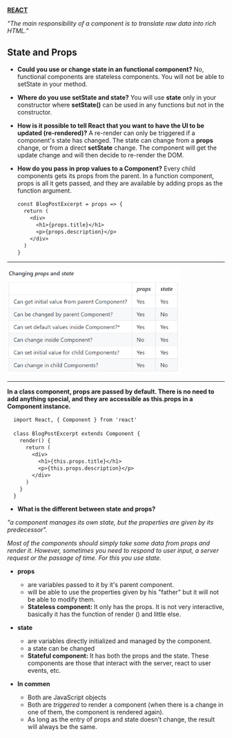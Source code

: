 [**REACT**](react.md)


_"The main responsibility of a component is to translate raw data into rich HTML."_

## State and Props

* **Could you use or change state in an functional component?**
No, functional components are stateless components. You will not be able to setState in your method.

* **Where do you use setState and state?**
You will use **state** only in your constructor where **setState()** can be used in any functions but not in the constructor.

* **How is it possible to tell React that you want to have the UI to be updated (re-rendered)?**
A re-render can only be triggered if a component's state has changed. The state can change from a **props** change, or from a direct **setState** change. The component will get the update change and will then decide to re-render the DOM.

* **How do you pass in prop values to a Component?**
Every child components gets its props from the parent. In a function component, props is all it gets passed, and they are available by adding props as the function argument.

      const BlogPostExcerpt = props => {
        return (
          <div>
            <h1>{props.title}</h1>
            <p>{props.description}</p>
          </div>
        )
      }
 ---
 
<img src=../images/defaultvalue.png width=400/>

---

**In a class component, props are passed by default. There is no need to add anything special, and they are accessible as this.props in a Component instance.**

      import React, { Component } from 'react'

      class BlogPostExcerpt extends Component {
        render() {
          return (
            <div>
              <h1>{this.props.title}</h1>
              <p>{this.props.description}</p>
            </div>
          )
        }
      }


* **What is the different between state and props?**

_"a component manages its own state, but the properties are given by its predecessor"._

_Most of the components should simply take some data from props and render it. However, sometimes you need to respond to user input, a server request or the passage of time. For this you use state._

* **props**
    * are variables passed to it by it's parent component.
    * will be able to use the properties given by his "father" but it will not be able to modify them.
    * **Stateless component:** It only has the props. It is not very interactive, basically it has the function of render () and little else.


* **state**
    * are variables directly initialized and managed by the component.
    * a state can be changed
    * **Stateful component:** It has both the props and the state. These components are those that interact with the server, react to user events, etc.


* **In commen**
    * Both are JavaScript objects
    * Both are _triggered_ to render a component (when there is a change in one of them, the component is rendered again).
    * As long as the entry of props and state doesn't change, the result will always be the same.
